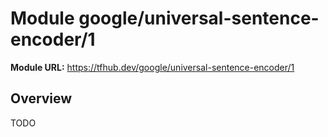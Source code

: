 # Module google/universal-sentence-encoder/1

**Module URL:** https://tfhub.dev/google/universal-sentence-encoder/1

## Overview

TODO
